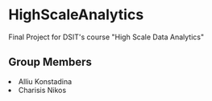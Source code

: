 # HighScaleAnalytics
Final Project for DSIT's course "High Scale Data Analytics"

## Group Members

<li>
  Alliu Konstadina
</li>
<li>
  Charisis Nikos
</li>
